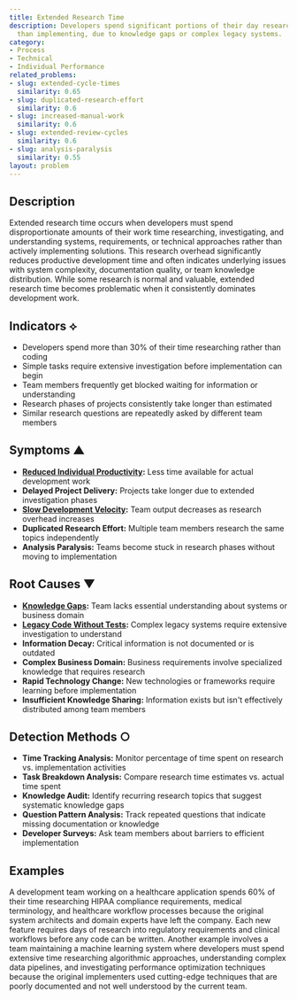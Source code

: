 ```yaml
---
title: Extended Research Time
description: Developers spend significant portions of their day researching rather
  than implementing, due to knowledge gaps or complex legacy systems.
category:
- Process
- Technical
- Individual Performance
related_problems:
- slug: extended-cycle-times
  similarity: 0.65
- slug: duplicated-research-effort
  similarity: 0.6
- slug: increased-manual-work
  similarity: 0.6
- slug: extended-review-cycles
  similarity: 0.6
- slug: analysis-paralysis
  similarity: 0.55
layout: problem
---
```


## Description

Extended research time occurs when developers must spend disproportionate amounts of their work time researching, investigating, and understanding systems, requirements, or technical approaches rather than actively implementing solutions. This research overhead significantly reduces productive development time and often indicates underlying issues with system complexity, documentation quality, or team knowledge distribution. While some research is normal and valuable, extended research time becomes problematic when it consistently dominates development work.

## Indicators ⟡

- Developers spend more than 30% of their time researching rather than coding
- Simple tasks require extensive investigation before implementation can begin
- Team members frequently get blocked waiting for information or understanding
- Research phases of projects consistently take longer than estimated
- Similar research questions are repeatedly asked by different team members

## Symptoms ▲

- **[Reduced Individual Productivity](reduced-individual-productivity.md):** Less time available for actual development work
- **Delayed Project Delivery:** Projects take longer due to extended investigation phases
- **[Slow Development Velocity](slow-development-velocity.md):** Team output decreases as research overhead increases
- **Duplicated Research Effort:** Multiple team members research the same topics independently
- **Analysis Paralysis:** Teams become stuck in research phases without moving to implementation

## Root Causes ▼

- **[Knowledge Gaps](knowledge-gaps.md):** Team lacks essential understanding about systems or business domain
- **[Legacy Code Without Tests](legacy-code-without-tests.md):** Complex legacy systems require extensive investigation to understand
- **Information Decay:** Critical information is not documented or is outdated
- **Complex Business Domain:** Business requirements involve specialized knowledge that requires research
- **Rapid Technology Change:** New technologies or frameworks require learning before implementation
- **Insufficient Knowledge Sharing:** Information exists but isn't effectively distributed among team members

## Detection Methods ○

- **Time Tracking Analysis:** Monitor percentage of time spent on research vs. implementation activities
- **Task Breakdown Analysis:** Compare research time estimates vs. actual time spent
- **Knowledge Audit:** Identify recurring research topics that suggest systematic knowledge gaps
- **Question Pattern Analysis:** Track repeated questions that indicate missing documentation or knowledge
- **Developer Surveys:** Ask team members about barriers to efficient implementation

## Examples

A development team working on a healthcare application spends 60% of their time researching HIPAA compliance requirements, medical terminology, and healthcare workflow processes because the original system architects and domain experts have left the company. Each new feature requires days of research into regulatory requirements and clinical workflows before any code can be written. Another example involves a team maintaining a machine learning system where developers must spend extensive time researching algorithmic approaches, understanding complex data pipelines, and investigating performance optimization techniques because the original implementers used cutting-edge techniques that are poorly documented and not well understood by the current team.